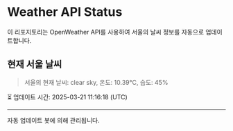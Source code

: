 
# Weather API Status

이 리포지토리는 OpenWeather API를 사용하여 서울의 날씨 정보를 자동으로 업데이트합니다.

## 현재 서울 날씨
> 서울의 현재 날씨: clear sky, 온도: 10.39°C, 습도: 45%

⏳ 업데이트 시간: 2025-03-21 11:16:18 (UTC)

---
자동 업데이트 봇에 의해 관리됩니다.
